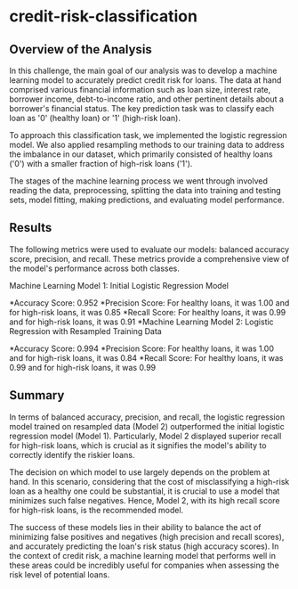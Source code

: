 # credit-risk-classification

## Overview of the Analysis

In this challenge, the main goal of our analysis was to develop a machine learning model to accurately predict credit risk for loans. The data at hand comprised various financial information such as loan size, interest rate, borrower income, debt-to-income ratio, and other pertinent details about a borrower's financial status. The key prediction task was to classify each loan as '0' (healthy loan) or '1' (high-risk loan).

To approach this classification task, we implemented the logistic regression model. We also applied resampling methods to our training data to address the imbalance in our dataset, which primarily consisted of healthy loans ('0') with a smaller fraction of high-risk loans ('1').

The stages of the machine learning process we went through involved reading the data, preprocessing, splitting the data into training and testing sets, model fitting, making predictions, and evaluating model performance.

## Results

The following metrics were used to evaluate our models: balanced accuracy score, precision, and recall. These metrics provide a comprehensive view of the model's performance across both classes.

Machine Learning Model 1: Initial Logistic Regression Model

*Accuracy Score: 0.952
*Precision Score: For healthy loans, it was 1.00 and for high-risk loans, it was 0.85
*Recall Score: For healthy loans, it was 0.99 and for high-risk loans, it was 0.91
*Machine Learning Model 2: Logistic Regression with Resampled Training Data

*Accuracy Score: 0.994
*Precision Score: For healthy loans, it was 1.00 and for high-risk loans, it was 0.84
*Recall Score: For healthy loans, it was 0.99 and for high-risk loans, it was 0.99

## Summary

In terms of balanced accuracy, precision, and recall, the logistic regression model trained on resampled data (Model 2) outperformed the initial logistic regression model (Model 1). Particularly, Model 2 displayed superior recall for high-risk loans, which is crucial as it signifies the model's ability to correctly identify the riskier loans.

The decision on which model to use largely depends on the problem at hand. In this scenario, considering that the cost of misclassifying a high-risk loan as a healthy one could be substantial, it is crucial to use a model that minimizes such false negatives. Hence, Model 2, with its high recall score for high-risk loans, is the recommended model.

The success of these models lies in their ability to balance the act of minimizing false positives and negatives (high precision and recall scores), and accurately predicting the loan's risk status (high accuracy scores). In the context of credit risk, a machine learning model that performs well in these areas could be incredibly useful for companies when assessing the risk level of potential loans.
